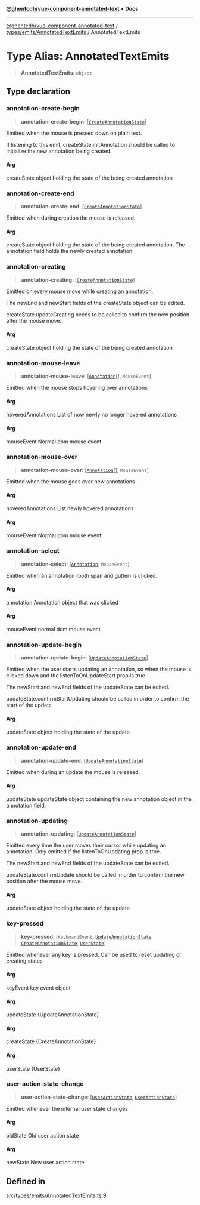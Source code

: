 [**@ghentcdh/vue-component-annotated-text**](../../../../README.md) • **Docs**

***

[@ghentcdh/vue-component-annotated-text](../../../../modules.md) / [types/emits/AnnotatedTextEmits](../README.md) / AnnotatedTextEmits

# Type Alias: AnnotatedTextEmits

> **AnnotatedTextEmits**: `object`

## Type declaration

### annotation-create-begin

> **annotation-create-begin**: [[`CreateAnnotationState`](../../../../state/classes/CreateAnnotationState.md)]

Emitted when the mouse is pressed down on plain text.

If listening to this emit, createState.initAnnotation should be called to initialize the new annotation being created.

#### Arg

createState object holding the state of the being created annotation

### annotation-create-end

> **annotation-create-end**: [[`CreateAnnotationState`](../../../../state/classes/CreateAnnotationState.md)]

Emitted when during creation the mouse is released.

#### Arg

createState object holding the state of the being created annotation. The annotation field holds the newly created annotation.

### annotation-creating

> **annotation-creating**: [[`CreateAnnotationState`](../../../../state/classes/CreateAnnotationState.md)]

Emitted on every mouse move while creating an annotation.

The newEnd and newStart fields of the createState object can be edited.

createState.updateCreating needs to be called to confirm the new position after the mouse move.

#### Arg

createState object holding the state of the being created annotation

### annotation-mouse-leave

> **annotation-mouse-leave**: [[`Annotation`](../../../Annotation/interfaces/Annotation.md)[], `MouseEvent`]

Emitted when the mouse stops hovering over annotations

#### Arg

hoveredAnnotations List of now newly no longer hovered annotations

#### Arg

mouseEvent Normal dom mouse event

### annotation-mouse-over

> **annotation-mouse-over**: [[`Annotation`](../../../Annotation/interfaces/Annotation.md)[], `MouseEvent`]

Emitted when the mouse goes over new annotations

#### Arg

hoveredAnnotations List newly hovered annotations

#### Arg

mouseEvent Normal dom mouse event

### annotation-select

> **annotation-select**: [[`Annotation`](../../../Annotation/interfaces/Annotation.md), `MouseEvent`]

Emitted when an annotation (both span and gutter) is clicked.

#### Arg

annotation Annotation object that was clicked

#### Arg

mouseEvent normal dom mouse event

### annotation-update-begin

> **annotation-update-begin**: [[`UpdateAnnotationState`](../../../../state/classes/UpdateAnnotationState.md)]

Emitted when the user starts updating an annotation, so when the mouse is
clicked down and the listenToOnUpdateStart prop is true.

The newStart and newEnd fields of the updateState can be edited.

updateState.confirmStartUpdating should be called in order to confirm
the start of the update

#### Arg

updateState object holding the state of the update

### annotation-update-end

> **annotation-update-end**: [[`UpdateAnnotationState`](../../../../state/classes/UpdateAnnotationState.md)]

Emitted when during an update the mouse is released.

#### Arg

updateState updateState object containing the new annotation object in the annotation field.

### annotation-updating

> **annotation-updating**: [[`UpdateAnnotationState`](../../../../state/classes/UpdateAnnotationState.md)]

Emitted every time the user moves their cursor while updating an
annotation. Only emitted if the listenToOnUpdating prop is true.

The newStart and newEnd fields of the updateState can be edited.

updateState.confirmUpdate should be called in order to confirm the new
position after the mouse move.

#### Arg

updateState object holding the state of the update

### key-pressed

> **key-pressed**: [`KeyboardEvent`, [`UpdateAnnotationState`](../../../../state/classes/UpdateAnnotationState.md), [`CreateAnnotationState`](../../../../state/classes/CreateAnnotationState.md), [`UserState`](../../../../state/classes/UserState.md)]

Emitted whenever any key is pressed. Can be used to reset updating or creating states

#### Arg

keyEvent key event object

#### Arg

updateState {UpdateAnnotationState}

#### Arg

createState {CreateAnnotationState}

#### Arg

userState {UserState}

### user-action-state-change

> **user-action-state-change**: [[`UserActionState`](../../../../state/enumerations/UserActionState.md), [`UserActionState`](../../../../state/enumerations/UserActionState.md)]

Emitted whenever the internal user state changes

#### Arg

oldState Old user action state

#### Arg

newState New user action state

## Defined in

[src/types/emits/AnnotatedTextEmits.ts:9](https://github.com/GhentCDH/vue_component_annotated_text/blob/d51ee50afdd4ab5cda55f7357c95be62d9ee9e3f/src/types/emits/AnnotatedTextEmits.ts#L9)
